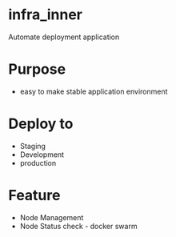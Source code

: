 # infra_inner
Automate deployment application  

# Purpose
- easy to make stable application environment 


# Deploy to
- Staging
- Development
- production


# Feature
- Node Management
- Node Status check - docker swarm
